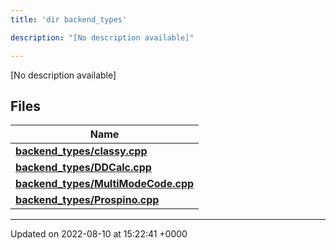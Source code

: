 ```yaml
---
title: 'dir backend_types'

description: "[No description available]"

---
```







[No description available]

## Files

| Name           |
| -------------- |
| **[backend_types/classy.cpp](/documentation/code/gambit_2.2/files/classy_8cpp/#file-classy.cpp)**  |
| **[backend_types/DDCalc.cpp](/documentation/code/gambit_2.2/files/ddcalc_8cpp/#file-ddcalc.cpp)**  |
| **[backend_types/MultiModeCode.cpp](/documentation/code/gambit_2.2/files/multimodecode_8cpp/#file-multimodecode.cpp)**  |
| **[backend_types/Prospino.cpp](/documentation/code/gambit_2.2/files/prospino_8cpp/#file-prospino.cpp)**  |






-------------------------------

Updated on 2022-08-10 at 15:22:41 +0000
